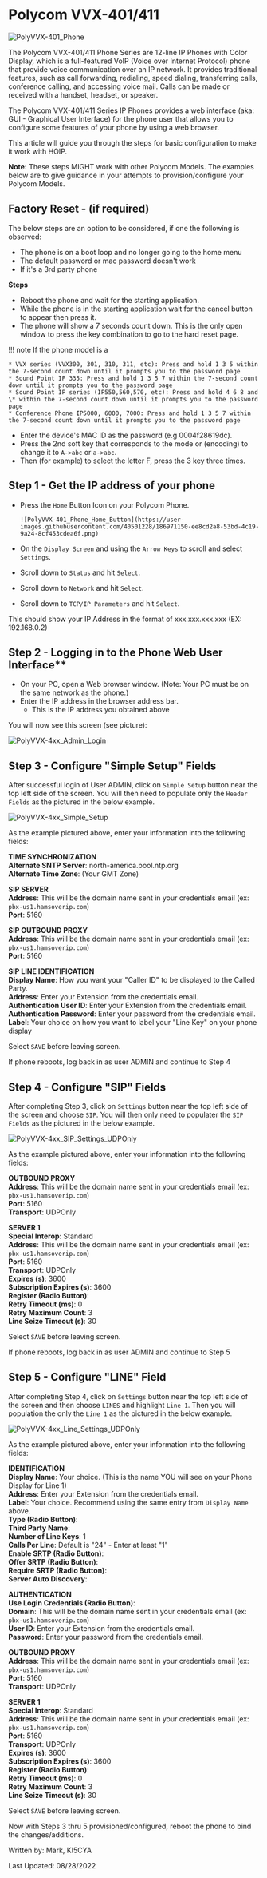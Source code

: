 # Polycom VVX-401/411
![PolyVVX-401_Phone](https://user-images.githubusercontent.com/40501228/186971221-e9fd9166-ddc9-43d0-a756-6f062820867e.png)

The Polycom VVX-401/411 Phone Series are 12-line IP Phones with Color Display, which is a full-featured VoIP (Voice over Internet Protocol) phone that provide voice communication over an IP network. It provides traditional features, such as call forwarding, redialing, speed dialing, transferring calls, conference calling, and accessing voice mail. Calls can be made or received with a handset, headset, or speaker.

The Polycom VVX-401/411 Series IP Phones provides a web interface (aka: GUI - Graphical User Interface) for the phone user that allows you to configure some features of your phone by using a web browser.

This article will guide you through the steps for basic configuration to make it work with HOIP.

**Note:** These steps MIGHT work with other Polycom Models. The examples below are to give guidance in your attempts to provision/configure your Polycom Models.

## Factory Reset - (if required)

The below steps are an option to be considered, if one the following is observed:

* The phone is on a boot loop and no longer going to the home menu
* The default password or mac password doesn't work
* If it's a 3rd party phone

**Steps**

* Reboot the phone and wait for the starting application.
* While the phone is in the starting application wait for the cancel button to appear then press it.
* The phone will show a 7 seconds count down. This is the only open window to press the key combination to go to the hard reset page.

!!! note If the phone model is a

    * VVX series (VVX300, 301, 310, 311, etc): Press and hold 1 3 5 within the 7-second count down until it prompts you to the password page
    * Sound Point IP 335: Press and hold 1 3 5 7 within the 7-second count down until it prompts you to the password page
    * Sound Point IP series (IP550,560,570, etc): Press and hold 4 6 8 and \* within the 7-second count down until it prompts you to the password page
    * Conference Phone IP5000, 6000, 7000: Press and hold 1 3 5 7 within the 7-second count down until it prompts you to the password page

* Enter the device's MAC ID as the password (e.g 0004f28619dc).
* Press the 2nd soft key that corresponds to the mode or (encoding) to change it to ```A->abc``` or ```a->abc```.
* Then (for example) to select the letter F, press the 3 key three times.

## Step 1 - Get the IP address of your phone

* Press the ```Home``` Button Icon on your Polycom Phone.

      ![PolyVVX-401_Phone_Home_Button](https://user-images.githubusercontent.com/40501228/186971150-ee8cd2a8-53bd-4c19-9a24-8cf453cdea6f.png)

* On the ```Display Screen``` and using the ```Arrow Keys``` to scroll and select ```Settings```.
* Scroll down to ```Status``` and hit ```Select```.
* Scroll down to ```Network``` and hit ```Select```.
* Scroll down to ```TCP/IP Parameters``` and hit ```Select```.

This should show your IP Address in the format of xxx.xxx.xxx.xxx (EX: 192.168.0.2)

## Step 2 - Logging in to the Phone Web User Interface**

* On your PC, open a Web browser window. (Note: Your PC must be on the same network as the phone.)
* Enter the IP address in the browser address bar.
   - This is the IP address you obtained above

You will now see this screen (see picture):

![PolyVVX-4xx_Admin_Login](https://user-images.githubusercontent.com/40501228/186971274-1e9c79e5-9db8-4f34-837b-496b0035f08a.png)

## Step 3 - Configure "Simple Setup" Fields

After successful login of User ADMIN, click on  ```Simple Setup``` button near the top left side of the screen. You will then need to populate only the ```Header Fields```  as the pictured in the below example.

![PolyVVX-4xx_Simple_Setup](https://user-images.githubusercontent.com/40501228/186971309-fc32d13e-798a-418b-93fa-eb94ba2f5eab.png)

As the example pictured above, enter your information into the following fields:

**TIME SYNCHRONIZATION**</br>
**Alternate SNTP Server**: north-america.pool.ntp.org</br>
**Alternate Time Zone**: (Your GMT Zone)</br>

**SIP SERVER**</br>
**Address**: This will be the domain name sent in your credentials email (ex: ```pbx-us1.hamsoverip.com```)</br>
**Port**: 5160

**SIP OUTBOUND PROXY**</br>
**Address**: This will be the domain name sent in your credentials email (ex: ```pbx-us1.hamsoverip.com```)</br>
**Port**: 5160</br>

**SIP LINE IDENTIFICATION**</br>
**Display Name**: How you want your "Caller ID" to be displayed to the Called Party. </br>
**Address**: Enter your Extension from the credentials email.</br>
**Authentication User ID**: Enter your Extension from the credentials email.</br>
**Authentication Password**: Enter your password from the credentials email.</br>
**Label**:  Your choice on how you want to label your "Line Key" on your phone display</br>

Select ```SAVE``` before leaving screen.

If phone reboots, log back in as user ADMIN and continue to Step 4

## Step 4 - Configure "SIP" Fields

After completing Step 3, click on  ```Settings``` button near the top left side of the screen and choose ```SIP```. You will then only need to populater the ```SIP Fields``` as the pictured in the below example.

![PolyVVX-4xx_SIP_Settings_UDPOnly](https://user-images.githubusercontent.com/40501228/186977655-6c78bd46-d138-4374-8512-de3044bde942.png)

As the example pictured above, enter your information into the following fields:

**OUTBOUND PROXY**</br>
**Address**: This will be the domain name sent in your credentials email (ex: ```pbx-us1.hamsoverip.com```)</br>
**Port**: 5160</br>
**Transport**: UDPOnly</br>

**SERVER 1**</br>
**Special Interop**: Standard</br>
**Address**: This will be the domain name sent in your credentials email (ex: ```pbx-us1.hamsoverip.com```)</br>
**Port**: 5160</br>
**Transport**: UDPOnly</br>
**Expires (s)**: 3600</br>
**Subscription Expires (s)**: 3600</br>
**Register (Radio Button)**: <YES></br>
**Retry Timeout (ms)**: 0</br>
**Retry Maximum Count**: 3</br>
**Line Seize Timeout (s)**: 30</br>

Select ```SAVE``` before leaving screen.

If phone reboots, log back in as user ADMIN and continue to Step 5

## Step 5 - Configure "LINE" Field

After completing Step 4, click on  ```Settings``` button near the top left side of the screen and then choose ```LINES``` and highlight ```Line 1```.
Then you will population the only the ```Line 1```  as the pictured in the below example.

![PolyVVX-4xx_Line_Settings_UDPOnly](https://user-images.githubusercontent.com/40501228/186977709-adbf52a8-fa45-4eb9-91ee-c887caeb55c0.png)

As the example pictured above, enter your information into the following fields:


**IDENTIFICATION**</br>
**Display Name**: Your choice.  (This is the name YOU will see on your Phone Display for Line 1)</br>
**Address**: Enter your Extension from the credentials email.</br>
**Label**: Your choice. Recommend using the same entry from ```Display Name``` above.</br>
**Type (Radio Button)**: <Private></br>
**Third Party Name**: <Leave Blank></br>
**Number of Line Keys**: 1</br>
**Calls Per Line**: Default is "24" - Enter at least "1"</br>
**Enable SRTP (Radio Button)**: <Yes></br>
**Offer SRTP (Radio Button)**: <No></br>
**Require SRTP (Radio Button)**: <No></br>
**Server Auto Discovery**: <Enable></br>

**AUTHENTICATION**</br>
**Use Login Credentials (Radio Button)**: <Disable></br>
**Domain**: This will be the domain name sent in your credentials email (ex: ```pbx-us1.hamsoverip.com```)</br>
**User ID**: Enter your Extension from the credentials email.</br>
**Password**: Enter your password from the credentials email.</br>


**OUTBOUND PROXY**</br>
**Address**: This will be the domain name sent in your credentials email (ex: ```pbx-us1.hamsoverip.com```)</br>
**Port**: 5160</br>
**Transport**: UDPOnly</br>

**SERVER 1**</br>
**Special Interop**: Standard</br>
**Address**: This will be the domain name sent in your credentials email (ex: ```pbx-us1.hamsoverip.com```)</br>
**Port**: 5160</br>
**Transport**: UDPOnly</br>
**Expires (s)**: 3600</br>
**Subscription Expires (s)**: 3600</br>
**Register (Radio Button)**: <YES></br>
**Retry Timeout (ms)**: 0</br>
**Retry Maximum Count**: 3</br>
**Line Seize Timeout (s)**: 30</br>

Select ```SAVE``` before leaving screen.

Now with Steps 3 thru 5 provisioned/configured, reboot the phone to bind the changes/additions.

Written by: Mark, KI5CYA

Last Updated: 08/28/2022
